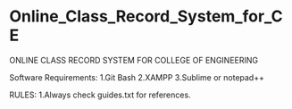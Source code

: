 # Online_Class_Record_System_for_CE
ONLINE CLASS RECORD SYSTEM FOR COLLEGE OF ENGINEERING

Software Requirements:
1.Git Bash
2.XAMPP
3.Sublime or notepad++

RULES:
1.Always check guides.txt for references.
